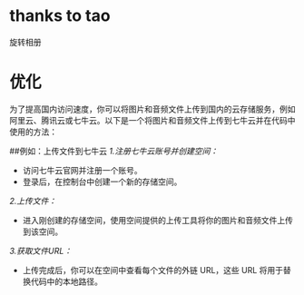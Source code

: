 # thanks to tao
旋转相册

# 优化
为了提高国内访问速度，你可以将图片和音频文件上传到国内的云存储服务，例如阿里云、腾讯云或七牛云。以下是一个将图片和音频文件上传到七牛云并在代码中使用的方法：

##例如：上传文件到七牛云
*1.注册七牛云账号并创建空间：*
- 访问七牛云官网并注册一个账号。
- 登录后，在控制台中创建一个新的存储空间。

*2.上传文件：*
- 进入刚创建的存储空间，使用空间提供的上传工具将你的图片和音频文件上传到该空间。

*3.获取文件URL：*
- 上传完成后，你可以在空间中查看每个文件的外链 URL，这些 URL 将用于替换代码中的本地路径。
